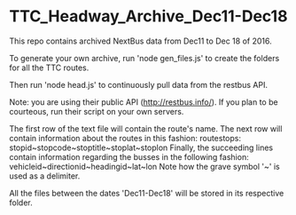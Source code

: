 # TTC_Headway_Archive_Dec11-Dec18

This repo contains archived NextBus data from Dec11 to Dec 18 of 2016.

To generate your own archive, run 'node gen_files.js' to create the folders for all the TTC routes.

Then run 'node head.js' to continuously pull data from the restbus API.

Note: you are using their public API (http://restbus.info/). If you plan to be courteous, run their script on your own servers.

The first row of the text file will contain the route's name.
The next row will contain information about the routes in this fashion:
	routestops: stopid~stopcode~stoptitle~stoplat~stoplon
Finally, the succeeding lines contain information regarding the busses in the following fashion:
	vehicleid~directionid~headingid~lat~lon
Note how the grave symbol '~' is used as a delimiter.

All the files between the dates 'Dec11-Dec18'  will be stored in its respective folder.
